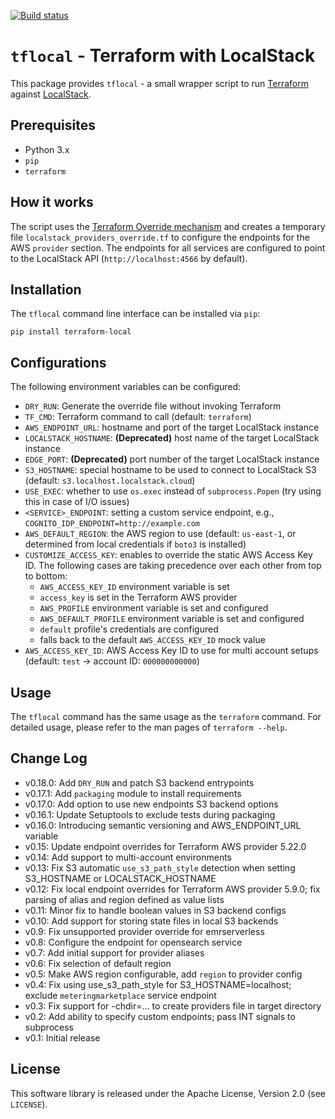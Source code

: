 [![Build status](https://github.com/localstack/terraform-local/actions/workflows/build.yml/badge.svg)](https://github.com/localstack/terraform-local/actions)

# `tflocal` - Terraform with LocalStack

This package provides `tflocal` - a small wrapper script to run [Terraform](https://terraform.io) against [LocalStack](https://localstack.cloud).

## Prerequisites

* Python 3.x
* `pip`
* `terraform`

## How it works

The script uses the [Terraform Override mechanism](https://www.terraform.io/language/files/override) and creates a temporary file `localstack_providers_override.tf` to configure the endpoints for the AWS `provider` section. The endpoints for all services are configured to point to the LocalStack API (`http://localhost:4566` by default).

## Installation

The `tflocal` command line interface can be installed via `pip`:
```
pip install terraform-local
```

## Configurations

The following environment variables can be configured:
* `DRY_RUN`: Generate the override file without invoking Terraform
* `TF_CMD`: Terraform command to call (default: `terraform`)
* `AWS_ENDPOINT_URL`: hostname and port of the target LocalStack instance
* `LOCALSTACK_HOSTNAME`: __(Deprecated)__ host name of the target LocalStack instance
* `EDGE_PORT`: __(Deprecated)__ port number of the target LocalStack instance
* `S3_HOSTNAME`: special hostname to be used to connect to LocalStack S3 (default: `s3.localhost.localstack.cloud`)
* `USE_EXEC`: whether to use `os.exec` instead of `subprocess.Popen` (try using this in case of I/O issues)
* `<SERVICE>_ENDPOINT`: setting a custom service endpoint, e.g., `COGNITO_IDP_ENDPOINT=http://example.com`
* `AWS_DEFAULT_REGION`: the AWS region to use (default: `us-east-1`, or determined from local credentials if `boto3` is installed)
* `CUSTOMIZE_ACCESS_KEY`: enables to override the static AWS Access Key ID. The following cases are taking precedence over each other from top to bottom:
    * `AWS_ACCESS_KEY_ID` environment variable is set
    * `access_key` is set in the Terraform AWS provider
    * `AWS_PROFILE` environment variable is set and configured
    * `AWS_DEFAULT_PROFILE` environment variable is set and configured
    * `default` profile's credentials are configured
    * falls back to the default `AWS_ACCESS_KEY_ID` mock value
* `AWS_ACCESS_KEY_ID`: AWS Access Key ID to use for multi account setups (default: `test` -> account ID: `000000000000`)

## Usage

The `tflocal` command has the same usage as the `terraform` command. For detailed usage,
please refer to the man pages of `terraform --help`.

## Change Log

* v0.18.0: Add `DRY_RUN` and patch S3 backend entrypoints
* v0.17.1: Add `packaging` module to install requirements
* v0.17.0: Add option to use new endpoints S3 backend options
* v0.16.1: Update Setuptools to exclude tests during packaging
* v0.16.0: Introducing semantic versioning and AWS_ENDPOINT_URL variable
* v0.15: Update endpoint overrides for Terraform AWS provider 5.22.0
* v0.14: Add support to multi-account environments
* v0.13: Fix S3 automatic `use_s3_path_style` detection when setting S3_HOSTNAME or LOCALSTACK_HOSTNAME
* v0.12: Fix local endpoint overrides for Terraform AWS provider 5.9.0; fix parsing of alias and region defined as value lists
* v0.11: Minor fix to handle boolean values in S3 backend configs
* v0.10: Add support for storing state files in local S3 backends
* v0.9: Fix unsupported provider override for emrserverless
* v0.8: Configure the endpoint for opensearch service
* v0.7: Add initial support for provider aliases
* v0.6: Fix selection of default region
* v0.5: Make AWS region configurable, add `region` to provider config
* v0.4: Fix using use_s3_path_style for S3_HOSTNAME=localhost; exclude `meteringmarketplace` service endpoint
* v0.3: Fix support for -chdir=... to create providers file in target directory
* v0.2: Add ability to specify custom endpoints; pass INT signals to subprocess
* v0.1: Initial release

## License

This software library is released under the Apache License, Version 2.0 (see `LICENSE`).

[pypi-version]: https://img.shields.io/pypi/v/terraform-local.svg
[pypi]: https://pypi.org/project/terraform-local/
